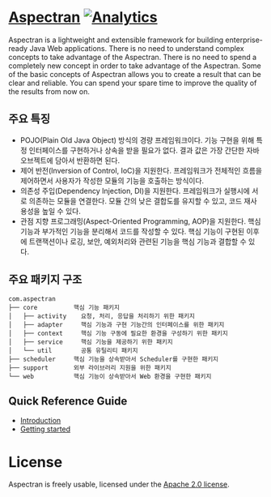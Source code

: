 # [Aspectran](http://www.aspectran.com) [![Analytics](https://ga-beacon.appspot.com/UA-66807210-1/aspectran/readme?pixel)](https://github.com/topframe/aspectran)
Aspectran is a lightweight and extensible framework for building enterprise-ready Java Web applications.
There is no need to understand complex concepts to take advantage of the Aspectran.
There is no need to spend a completely new concept in order to take advantage of the Aspectran.
Some of the basic concepts of Aspectran allows you to create a result that can be clear and reliable.
You can spend your spare time to improve the quality of the results from now on.

## 주요 특징
* POJO(Plain Old Java Object) 방식의 경량 프레임워크이다. 기능 구현을 위해 특정 인터페이스를 구현하거나 상속을 받을 필요가 없다. 결과 값은 가장 간단한 자바 오브젝트에 담아서 반환하면 된다.
* 제어 반전(Inversion of Control, IoC)을 지원한다. 프레임워크가 전체적인 흐름을 제어하면서 사용자가 작성한 모듈의 기능을 호출하는 방식이다.
* 의존성 주입(Dependency Injection, DI)을 지원한다. 프레임워크가 실행시에 서로 의존하는 모듈을 연결한다. 모듈 간의 낮은 결합도를 유지할 수 있고, 코드 재사용성을 높일 수 있다.
* 관점 지향 프로그래밍(Aspect-Oriented Programming, AOP)을 지원한다. 핵심 기능과 부가적인 기능을 분리해서 코드를 작성할 수 있다. 핵심 기능이 구현된 이후에 트랜잭션이나 로깅, 보안, 예외처리와 관련된 기능을 핵심 기능과 결합할 수 있다.

## 주요 패키지 구조
```
com.aspectran
├── core          핵심 기능 패키지
│   ├── activity    요청, 처리, 응답을 처리하기 위한 패키지
│   ├── adapter     핵심 기능과 구현 기능간의 인터페이스를 위한 패키지
│   ├── context     핵심 기능 구동에 필요한 환경을 구성하기 위한 패키지
│   ├── service     핵심 기능을 제공하기 위한 패키지
│   └── util        공통 유틸리티 패키지
├── scheduler     핵심 기능을 상속받아서 Scheduler를 구현한 패키지
├── support       외부 라이브러리 지원을 위한 패키지
└── web           핵심 기능이 상속받아서 Web 환경을 구현한 패키지
```

## Quick Reference Guide
* [Introduction](https://github.com/topframe/aspectran/blob/master/src/site/ko/introduction.md)
* [Getting started](https://github.com/topframe/aspectran/blob/master/src/site/ko/getting-started.md)

# License
Aspectran is freely usable, licensed under the [Apache 2.0 license](http://www.apache.org/licenses/LICENSE-2.0).